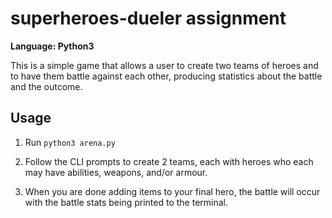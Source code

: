 # superheroes-dueler assignment

**Language: Python3**

This is a simple game that allows a user to create two teams of heroes and to have them battle against each other, producing statistics about the battle and the outcome.

## Usage

1. Run `python3 arena.py`

2. Follow the CLI prompts to create 2 teams, each with heroes who each may have abilities, weapons, and/or armour.

3. When you are done adding items to your final hero, the battle will occur with the battle stats being printed to the terminal.
